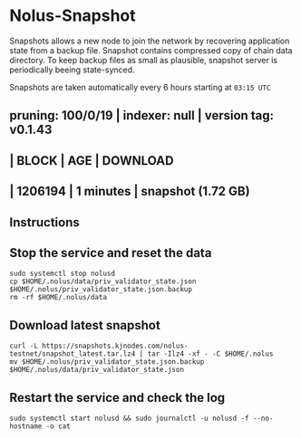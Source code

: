 # Nolus-Snapshot
Snapshots allows a new node to join the network by recovering application state from a backup file. Snapshot contains compressed copy of chain data directory. To keep backup files as small as plausible, snapshot server is periodically beeing state-synced.

Snapshots are taken automatically every 6 hours starting at `03:15 UTC`

pruning: 100/0/19 | indexer: null | version tag: v0.1.43
--------------------------
| BLOCK | AGE | DOWNLOAD
--------------------------
| 1206194 | 1 minutes | snapshot (1.72 GB)
--------------------------

## Instructions

## Stop the service and reset the data

```
sudo systemctl stop nolusd
cp $HOME/.nolus/data/priv_validator_state.json $HOME/.nolus/priv_validator_state.json.backup
rm -rf $HOME/.nolus/data
```

## Download latest snapshot

```
curl -L https://snapshots.kjnodes.com/nolus-testnet/snapshot_latest.tar.lz4 | tar -Ilz4 -xf - -C $HOME/.nolus
mv $HOME/.nolus/priv_validator_state.json.backup $HOME/.nolus/data/priv_validator_state.json
```

## Restart the service and check the log

```
sudo systemctl start nolusd && sudo journalctl -u nolusd -f --no-hostname -o cat
```
